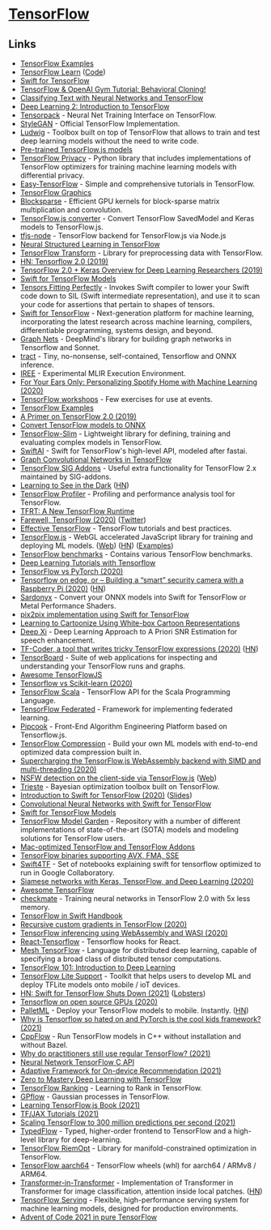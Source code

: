 # [TensorFlow](https://www.tensorflow.org)

## Links

- [TensorFlow Examples](https://github.com/aymericdamien/TensorFlow-Examples)
- [TensorFlow Learn](https://www.tensorflow.org/learn) ([Code](https://github.com/tensorflow/docs))
- [Swift for TensorFlow](https://github.com/tensorflow/swift)
- [TensorFlow & OpenAI Gym Tutorial: Behavioral Cloning!](https://www.youtube.com/watch?v=0rsrDOXsSeM)
- [Classifying Text with Neural Networks and TensorFlow](https://github.com/dmesquita/understanding_tensorflow_nn)
- [Deep Learning 2: Introduction to TensorFlow](https://www.youtube.com/watch?v=JO0LwmIlWw0)
- [Tensorpack](https://github.com/tensorpack/tensorpack) - Neural Net Training Interface on TensorFlow.
- [StyleGAN](https://github.com/NVlabs/stylegan) - Official TensorFlow Implementation.
- [Ludwig](https://github.com/uber/ludwig) - Toolbox built on top of TensorFlow that allows to train and test deep learning models without the need to write code.
- [Pre-trained TensorFlow.js models](https://github.com/tensorflow/tfjs-models)
- [TensorFlow Privacy](https://github.com/tensorflow/privacy) - Python library that includes implementations of TensorFlow optimizers for training machine learning models with differential privacy.
- [Easy-TensorFlow](https://github.com/easy-tensorflow/easy-tensorflow) - Simple and comprehensive tutorials in TensorFlow.
- [TensorFlow Graphics](https://github.com/tensorflow/graphics)
- [Blocksparse](https://github.com/openai/blocksparse) - Efficient GPU kernels for block-sparse matrix multiplication and convolution.
- [TensorFlow.js converter](https://github.com/tensorflow/tfjs-converter) - Convert TensorFlow SavedModel and Keras models to TensorFlow.js.
- [tfjs-node](https://github.com/tensorflow/tfjs-node) - TensorFlow backend for TensorFlow.js via Node.js
- [Neural Structured Learning in TensorFlow](https://github.com/tensorflow/neural-structured-learning)
- [TensorFlow Transform](https://github.com/tensorflow/transform) - Library for preprocessing data with TensorFlow.
- [HN: Tensorflow 2.0 (2019)](https://news.ycombinator.com/item?id=21118018)
- [TensorFlow 2.0 + Keras Overview for Deep Learning Researchers (2019)](https://colab.research.google.com/drive/1UCJt8EYjlzCs1H1d1X0iDGYJsHKwu-NO#scrollTo=PX6JvH4h0zyY)
- [Swift for TensorFlow Models](https://github.com/tensorflow/swift-models)
- [Tensors Fitting Perfectly](https://github.com/google-research/swift-tfp) - Invokes Swift compiler to lower your Swift code down to SIL (Swift intermediate representation), and use it to scan your code for assertions that pertain to shapes of tensors.
- [Swift for TensorFlow](https://github.com/tensorflow/swift) - Next-generation platform for machine learning, incorporating the latest research across machine learning, compilers, differentiable programming, systems design, and beyond.
- [Graph Nets](https://github.com/deepmind/graph_nets) - DeepMind's library for building graph networks in Tensorflow and Sonnet.
- [tract](https://github.com/snipsco/tract) - Tiny, no-nonsense, self-contained, Tensorflow and ONNX inference.
- [IREE](https://github.com/google/iree) - Experimental MLIR Execution Environment.
- [For Your Ears Only: Personalizing Spotify Home with Machine Learning (2020)](https://labs.spotify.com/2020/01/16/for-your-ears-only-personalizing-spotify-home-with-machine-learning/?linkId=81072583)
- [TensorFlow workshops](https://github.com/tensorflow/workshops) - Few exercises for use at events.
- [TensorFlow Examples](https://github.com/tensorflow/examples)
- [A Primer on TensorFlow 2.0 (2019)](https://www.debugmind.com/2019/04/07/a-primer-on-tensorflow-2-0/)
- [Convert TensorFlow models to ONNX](https://github.com/onnx/tensorflow-onnx)
- [TensorFlow-Slim](https://github.com/google-research/tf-slim) - Lightweight library for defining, training and evaluating complex models in TensorFlow.
- [SwiftAI](https://github.com/fastai/swiftai) - Swift for TensorFlow's high-level API, modeled after fastai.
- [Graph Convolutional Networks in TensorFlow](https://github.com/tkipf/gcn)
- [TensorFlow SIG Addons](https://github.com/tensorflow/addons) - Useful extra functionality for TensorFlow 2.x maintained by SIG-addons.
- [Learning to See in the Dark](https://github.com/cchen156/Learning-to-See-in-the-Dark) ([HN](https://news.ycombinator.com/item?id=22899495))
- [TensorFlow Profiler](https://github.com/tensorflow/profiler) - Profiling and performance analysis tool for TensorFlow.
- [TFRT: A New TensorFlow Runtime](https://github.com/tensorflow/runtime)
- [Farewell, TensorFlow (2020)](https://mrry.github.io/2020/05/10/farewell-tensorflow.html) ([Twitter](https://twitter.com/ericjang11/status/1259882911282556928))
- [Effective TensorFlow](https://github.com/vahidk/EffectiveTensorflow) - TensorFlow tutorials and best practices.
- [TensorFlow.js](https://github.com/tensorflow/tfjs) - WebGL accelerated JavaScript library for training and deploying ML models. ([Web](https://www.tensorflow.org/js/)) ([HN](https://news.ycombinator.com/item?id=23453308)) ([Examples](https://github.com/tensorflow/tfjs-examples))
- [TensorFlow benchmarks](https://github.com/tensorflow/benchmarks) - Contains various TensorFlow benchmarks.
- [Deep Learning Tutorials with Tensorflow](https://github.com/xiaohu2015/DeepLearning_tutorials)
- [TensorFlow vs PyTorch (2020)](https://www.reddit.com/r/datascience/comments/h8smv7/tensorflow_vs_tensorflow_20_vs_pytorch/)
- [Tensorflow on edge, or – Building a “smart” security camera with a Raspberry Pi (2020)](https://chollinger.com/blog/2019/12/tensorflow-on-edge-or-building-a-smart-security-camera-with-a-raspberry-pi/) ([HN](https://news.ycombinator.com/item?id=23593439))
- [Sardonyx](https://github.com/s1ddok/Sardonyx) - Convert your ONNX models into Swift for TensorFlow or Metal Performance Shaders.
- [pix2pix implementation using Swift for TensorFlow](https://github.com/s1ddok/pix2pix-s4tf)
- [Learning to Cartoonize Using White-box Cartoon Representations](https://github.com/SystemErrorWang/White-box-Cartoonization)
- [Deep Xi](https://github.com/anicolson/DeepXi) - Deep Learning Approach to A Priori SNR Estimation for speech enhancement.
- [TF-Coder, a tool that writes tricky TensorFlow expressions (2020)](https://blog.tensorflow.org/2020/08/introducing-tensorflow-coder-tool.html) ([HN](https://news.ycombinator.com/item?id=24285910))
- [TensorBoard](https://github.com/tensorflow/tensorboard) - Suite of web applications for inspecting and understanding your TensorFlow runs and graphs.
- [Awesome TensorFlowJS](https://github.com/aaronhma/awesome-tensorflow-js)
- [Tensorflow vs Scikit-learn (2020)](https://mljar.com/blog/tensorflow-vs-scikit-learn/)
- [TensorFlow Scala](https://github.com/eaplatanios/tensorflow_scala) - TensorFlow API for the Scala Programming Language.
- [TensorFlow Federated](https://github.com/tensorflow/federated) - Framework for implementing federated learning.
- [Pipcook](https://github.com/alibaba/pipcook) - Front-End Algorithm Engineering Platform based on Tensorflow.js.
- [TensorFlow Compression](https://github.com/tensorflow/compression) - Build your own ML models with end-to-end optimized data compression built in.
- [Supercharging the TensorFlow.js WebAssembly backend with SIMD and multi-threading (2020)](https://blog.tensorflow.org/2020/09/supercharging-tensorflowjs-webassembly.html?m=1)
- [NSFW detection on the client-side via TensorFlow.js](https://github.com/infinitered/nsfwjs) ([Web](https://nsfwjs.com/))
- [Trieste](https://github.com/secondmind-labs/trieste) - Bayesian optimization toolbox built on TensorFlow.
- [Introduction to Swift for TensorFlow (2020)](https://www.youtube.com/watch?v=YSUFcX2dTjk) ([Slides](https://brettkoonce.com/talks/introduction-to-swift-tensorflow-2020/))
- [Convolutional Neural Networks with Swift for TensorFlow](https://convolutionalneuralnetworkswithswift.com/)
- [Swift for TensorFlow Models](https://github.com/tensorflow/swift-models)
- [TensorFlow Model Garden](https://github.com/tensorflow/models) - Repository with a number of different implementations of state-of-the-art (SOTA) models and modeling solutions for TensorFlow users.
- [Mac-optimized TensorFlow and TensorFlow Addons](https://github.com/apple/tensorflow_macos)
- [TensorFlow binaries supporting AVX, FMA, SSE](https://github.com/lakshayg/tensorflow-build)
- [Swift4TF](https://github.com/zaidalyafeai/Swift4TF) - Set of notebooks explaining swift for tensorflow optimized to run in Google Collaboratory.
- [Siamese networks with Keras, TensorFlow, and Deep Learning (2020)](https://www.pyimagesearch.com/2020/11/30/siamese-networks-with-keras-tensorflow-and-deep-learning/)
- [Awesome TensorFlow](https://github.com/jtoy/awesome-tensorflow)
- [checkmate](https://github.com/parasj/checkmate) - Training neural networks in TensorFlow 2.0 with 5x less memory.
- [TensorFlow in Swift Handbook](https://github.com/huan/tensorflow-handbook-swift)
- [Recursive custom gradients in TensorFlow (2020)](https://iza.ac/posts/2020/12/recursive-custom-gradients-in-tensorflow/)
- [TensorFlow inferencing using WebAssembly and WASI (2020)](https://radu-matei.com/blog/tensorflow-inferencing-wasi/)
- [React-Tensorflow](https://github.com/joshuaellis/react-tensorflow) - Tensorflow hooks for React.
- [Mesh TensorFlow](https://github.com/tensorflow/mesh) - Language for distributed deep learning, capable of specifying a broad class of distributed tensor computations.
- [TensorFlow 101: Introduction to Deep Learning](https://github.com/serengil/tensorflow-101)
- [TensorFlow Lite Support](https://github.com/tensorflow/tflite-support) - Toolkit that helps users to develop ML and deploy TFLite models onto mobile / ioT devices.
- [HN: Swift for TensorFlow Shuts Down (2021)](https://news.ycombinator.com/item?id=26117453) ([Lobsters](https://lobste.rs/s/fcnkvu/tensorflow_for_swift_has_been_deprecated))
- [Tensorflow on open source GPUs (2020)](https://www.youtube.com/watch?v=KfDQb6xOkXg)
- [PalletML](https://palletml.com/) - Deploy your TensorFlow models to mobile. Instantly. ([HN](https://news.ycombinator.com/item?id=26566817))
- [Why is Tensorflow so hated on and PyTorch is the cool kids framework? (2021)](https://www.reddit.com/r/MachineLearning/comments/m3boyo/d_why_is_tensorflow_so_hated_on_and_pytorch_is/)
- [CppFlow](https://github.com/serizba/cppflow) - Run TensorFlow models in C++ without installation and without Bazel.
- [Why do practitioners still use regular TensorFlow? (2021)](https://www.reddit.com/r/MachineLearning/comments/msejyh/why_do_practitioners_still_use_regular_tensorflow/)
- [Neural Network TensorFlow C API](https://github.com/Neargye/hello_tf_c_api)
- [Adaptive Framework for On-device Recommendation (2021)](https://blog.tensorflow.org/2021/04/adaptive-framework-for-on-device-recommendation.html)
- [Zero to Mastery Deep Learning with TensorFlow](https://github.com/mrdbourke/tensorflow-deep-learning)
- [TensorFlow Ranking](https://github.com/tensorflow/ranking) - Learning to Rank in TensorFlow.
- [GPflow](https://github.com/GPflow/GPflow) - Gaussian processes in TensorFlow.
- [Learning TensorFlow.js Book (2021)](https://www.oreilly.com/library/view/learning-tensorflowjs/9781492090786/)
- [TF/JAX Tutorials (2021)](https://www.kaggle.com/aakashnain/tf-jax-tutorials-part1)
- [Scaling TensorFlow to 300 million predictions per second (2021)](https://arxiv.org/abs/2109.09541)
- [TypedFlow](https://github.com/GU-CLASP/TypedFlow) - Typed, higher-order frontend to TensorFlow and a high-level library for deep-learning.
- [TensorFlow RiemOpt](https://github.com/master/tensorflow-riemopt) - Library for manifold-constrained optimization in TensorFlow.
- [TensorFlow aarch64](https://github.com/KumaTea/tensorflow-aarch64) - TensorFlow wheels (whl) for aarch64 / ARMv8 / ARM64.
- [Transformer-in-Transformer](https://github.com/Rishit-dagli/Transformer-in-Transformer) - Implementation of Transformer in Transformer for image classification, attention inside local patches. ([HN](https://news.ycombinator.com/item?id=29439631))
- [TensorFlow Serving](https://github.com/tensorflow/serving) - Flexible, high-performance serving system for machine learning models, designed for production environments.
- [Advent of Code 2021 in pure TensorFlow](https://pgaleone.eu/tensorflow/2021/12/11/advent-of-code-tensorflow/)
